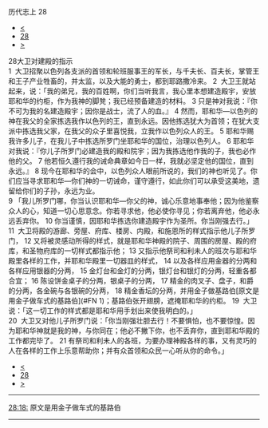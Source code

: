 ﻿





 历代志上 28




* [<](bible/1CH27.md)
* [28](bible/1CH.md)
* [>](bible/1CH29.md)



 
28大卫对建殿的指示  
1  大卫招聚以色列各支派的首领和轮班服事王的军长，与千夫长、百夫长，掌管王和王子产业牲畜的，并太监，以及大能的勇士，都到耶路撒冷来。 
2  大卫王就站起来，说：「我的弟兄，我的百姓啊，你们当听我言，我心里本想建造殿宇，安放耶和华的约柜，作为我神的脚凳；我已经预备建造的材料。 
3 只是神对我说：『你不可为我的名建造殿宇；因你是战士，流了人的血。』 
4 然而，耶和华—以色列的神在我父的全家拣选我作以色列的王，直到永远。因他拣选犹大为首领；在犹大支派中拣选我父家，在我父的众子里喜悦我，立我作以色列众人的王。 
5 耶和华赐我许多儿子，在我儿子中拣选所罗门坐耶和华的国位，治理以色列人。 
6 耶和华对我说：『你儿子所罗门必建造我的殿和院宇；因为我拣选他作我的子，我也必作他的父。 
7 他若恒久遵行我的诫命典章如今日一样，我就必坚定他的国位，直到永远。』 
8 现今在耶和华的会中，以色列众人眼前所说的，我们的神也听见了。你们应当寻求耶和华—你们神的一切诫命，谨守遵行，如此你们可以承受这美地，遗留给你们的子孙，永远为业。  
9 「我儿所罗门哪，你当认识耶和华—你父的神，诚心乐意地事奉他；因为他鉴察众人的心，知道一切心思意念。你若寻求他，他必使你寻见；你若离弃他，他必永远丢弃你。 
10 你当谨慎，因耶和华拣选你建造殿宇作为圣所。你当刚强去行。」  
11  大卫将殿的游廊、旁屋、府库、楼房、内殿，和施恩所的样式指示他儿子所罗门， 
12 又将被灵感动所得的样式，就是耶和华神殿的院子、周围的房屋、殿的府库，和圣物府库的一切样式都指示他； 
13 又指示他祭司和利未人的班次与耶和华殿里各样的工作，并耶和华殿里一切器皿的样式， 
14 以及各样应用金器的分两和各样应用银器的分两， 
15 金灯台和金灯的分两，银灯台和银灯的分两，轻重各都合宜； 
16 陈设饼金桌子的分两，银桌子的分两， 
17 精金的肉叉子、盘子，和爵的分两，各金碗与各银碗的分两， 
18 精金香坛的分两，并用金子做基路伯[原文是用金子做车式的基路伯](#FN
1)；基路伯张开翅膀，遮掩耶和华的约柜。 
19   大卫说：「这一切工作的样式都是耶和华用手划出来使我明白的。」  
20  大卫又对他儿子所罗门说：「你当刚强壮胆去行！不要惧怕，也不要惊惶。因为耶和华神就是我的神，与你同在；他必不撇下你，也不丢弃你，直到耶和华殿的工作都完毕了。 
21 有祭司和利未人的各班，为要办理神殿各样的事，又有灵巧的人在各样的工作上乐意帮助你；并有众首领和众民一心听从你的命令。」 
* [<](bible/1CH27.md)
* [28](bible/1CH.md)
* [>](bible/1CH29.md)





---


[28:18:](#V18)
原文是用金子做车式的基路伯




---









